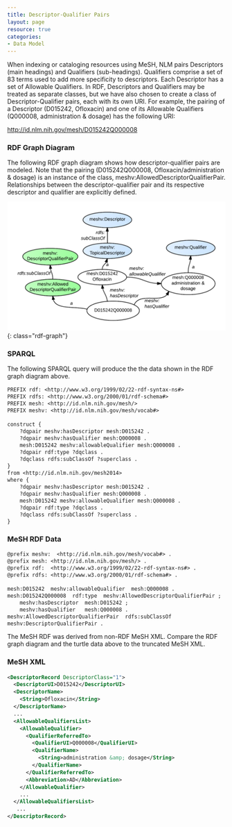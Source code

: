 ```yaml
---
title: Descriptor-Qualifier Pairs
layout: page
resource: true
categories:
- Data Model
---
```


When indexing or cataloging resources using MeSH, NLM pairs Descriptors (main headings) and Qualifiers (sub-headings). Qualifiers comprise a set of 83 terms used to add more specificity to descriptors. Each Descriptor has a set of Allowable Qualifiers. In RDF, Descriptors and Qualifiers may be treated as separate classes, but we have also chosen to create a class of Descriptor-Qualifier pairs, each with its own URI. For example, the pairing of a Descriptor (D015242, Ofloxacin) and one of its Allowable Qualifiers (Q000008, administration &amp; dosage) has the following URI:

http://id.nlm.nih.gov/mesh/D015242Q000008

### RDF Graph Diagram

The following RDF graph diagram shows how descriptor-qualifier pairs are modeled. Note that the pairing (D015242Q000008, Ofloxacin/administration &amp; dosage) is an instance of the class, meshv:AllowedDescriptorQualifierPair. Relationships between the descriptor-qualifier pair and its respective descriptor and qualifier are explicitly defined.

![Descriptor Qualifier Pair RDF Graph Diagram](images/DQPair.png){: class="rdf-graph"}

### SPARQL
The following SPARQL query will produce the the data shown in the RDF graph diagram above.


```sparql
PREFIX rdf: <http://www.w3.org/1999/02/22-rdf-syntax-ns#>
PREFIX rdfs: <http://www.w3.org/2000/01/rdf-schema#>
PREFIX mesh: <http://id.nlm.nih.gov/mesh/>
PREFIX meshv: <http://id.nlm.nih.gov/mesh/vocab#>

construct {
    ?dqpair meshv:hasDescriptor mesh:D015242 .
    ?dqpair meshv:hasQualifier mesh:Q000008 .
    mesh:D015242 meshv:allowableQualifier mesh:Q000008 .
    ?dqpair rdf:type ?dqclass .
    ?dqclass rdfs:subClassOf ?superclass .
}
from <http://id.nlm.nih.gov/mesh2014>
where {
    ?dqpair meshv:hasDescriptor mesh:D015242 .
    ?dqpair meshv:hasQualifier mesh:Q000008 .
    mesh:D015242 meshv:allowableQualifier mesh:Q000008 .
    ?dqpair rdf:type ?dqclass .
    ?dqclass rdfs:subClassOf ?superclass .
}
```

### MeSH RDF Data

```
@prefix meshv:  <http://id.nlm.nih.gov/mesh/vocab#> .
@prefix mesh: <http://id.nlm.nih.gov/mesh/> .
@prefix rdf:  <http://www.w3.org/1999/02/22-rdf-syntax-ns#> .
@prefix rdfs: <http://www.w3.org/2000/01/rdf-schema#> .

mesh:D015242  meshv:allowableQualifier  mesh:Q000008 .
mesh:D015242Q000008  rdf:type  meshv:AllowedDescriptorQualifierPair ;
    meshv:hasDescriptor  mesh:D015242 ;
    meshv:hasQualifier   mesh:Q000008 .
meshv:AllowedDescriptorQualifierPair  rdfs:subClassOf  meshv:DescriptorQualifierPair .
```
The MeSH RDF was derived from non-RDF MeSH XML. Compare the RDF graph diagram and the turtle data above to the truncated MeSH XML.

### MeSH XML

```xml
<DescriptorRecord DescriptorClass="1">
  <DescriptorUI>D015242</DescriptorUI>
  <DescriptorName>
    <String>Ofloxacin</String>
  </DescriptorName>
  ...
  <AllowableQualifiersList>
    <AllowableQualifier>
      <QualifierReferredTo>
        <QualifierUI>Q000008</QualifierUI>
        <QualifierName>
          <String>administration &amp; dosage</String>
        </QualifierName>
      </QualifierReferredTo>
      <Abbreviation>AD</Abbreviation>
    </AllowableQualifier>
    ...
  </AllowableQualifiersList>
   ...
</DescriptorRecord>
```
